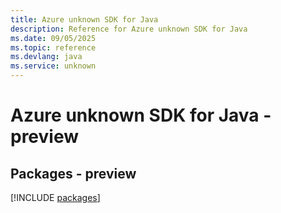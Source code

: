 ```yaml
---
title: Azure unknown SDK for Java
description: Reference for Azure unknown SDK for Java
ms.date: 09/05/2025
ms.topic: reference
ms.devlang: java
ms.service: unknown
---
```

# Azure unknown SDK for Java - preview
## Packages - preview
[!INCLUDE [packages](unknown-index.md)]